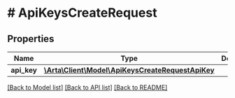# # ApiKeysCreateRequest

## Properties

Name | Type | Description | Notes
------------ | ------------- | ------------- | -------------
**api_key** | [**\Arta\Client\Model\ApiKeysCreateRequestApiKey**](ApiKeysCreateRequestApiKey.md) |  | [optional]

[[Back to Model list]](../../README.md#models) [[Back to API list]](../../README.md#endpoints) [[Back to README]](../../README.md)
